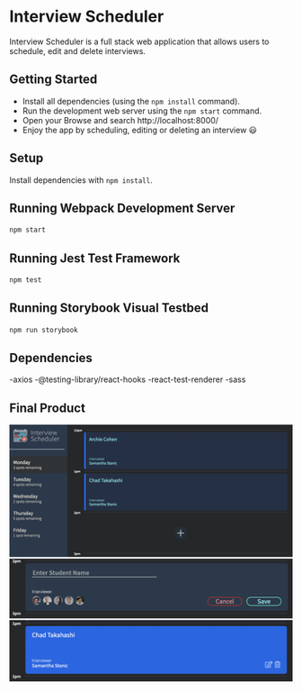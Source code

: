 # Interview Scheduler

Interview Scheduler is a full stack web application that allows users to schedule, edit and delete interviews.

## Getting Started

- Install all dependencies (using the `npm install` command).
- Run the development web server using the `npm start` command.
- Open your Browse and search http://localhost:8000/
- Enjoy the app by scheduling, editing or deleting an interview 😃

## Setup

Install dependencies with `npm install`.

## Running Webpack Development Server

```sh
npm start
```

## Running Jest Test Framework

```sh
npm test
```

## Running Storybook Visual Testbed

```sh
npm run storybook
```

## Dependencies

-axios
-@testing-library/react-hooks
-react-test-renderer
-sass

## Final Product

!["Browse interviews and available hours"](https://github.com/lpdancona/lighthouse-labs-scheduler/blob/master/docs/interviews.png?raw=true)
!["Create your interview and choose your prefered interviewer"](https://github.com/lpdancona/lighthouse-labs-scheduler/blob/master/docs/create.png?raw=true)
!["Edit ot delete an existant interview"](https://github.com/lpdancona/lighthouse-labs-scheduler/blob/master/docs/delete-and-edit.png?raw=true)
